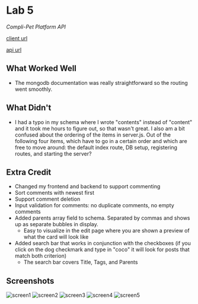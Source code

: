 # Lab 5 

*Compli-Pet Platform API*

[client url](https://snowxposts.netlify.app/)

[api url](https://compli-pet-platform-server.herokuapp.com/)

## What Worked Well
- The mongodb documentation was really straightforward so the routing went smoothly. 

## What Didn't
- I had a typo in my schema where I wrote "contents" instead of "content" and it took me hours to figure out, so that wasn't great. I also am a bit confused about the ordering of the items in server.js. Out of the following four items, which have to go in a certain order and which are free to move around: the default index route, DB setup, registering routes, and starting the server? 

## Extra Credit
- Changed my frontend and backend to support commenting
- Sort comments with newest first
- Support comment deletion
- Input validation for comments: no duplicate comments, no empty comments
- Added parents array field to schema. Separated by commas and shows up as separate bubbles in display.
  - Easy to visualize in the edit page where you are shown a preview of what the card will look like
- Added search bar that works in conjunction with the checkboxes (if you click on the dog checkmark and type in "coco" it will look for posts that match both criterion)
  - The search bar covers Title, Tags, and Parents
## Screenshots
![screen1](https://user-images.githubusercontent.com/38738497/118359051-97472c80-b54f-11eb-8453-ba2b7d353d8f.PNG)
![screen2](https://user-images.githubusercontent.com/38738497/118359052-97dfc300-b54f-11eb-9692-27336ddbaab9.PNG)
![screen3](https://user-images.githubusercontent.com/38738497/118359053-97dfc300-b54f-11eb-918e-ed08ee73e3dc.PNG)
![screen4](https://user-images.githubusercontent.com/38738497/118359054-97dfc300-b54f-11eb-8cb3-a3880145771d.PNG)
![screen5](https://user-images.githubusercontent.com/38738497/118359050-97472c80-b54f-11eb-9fcf-8ef14dc99c49.PNG)
